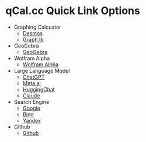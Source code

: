 # qCal.cc Quick Link Options

- Graphing Calcuator
    - [Desmos](https://www.desmos.com/calculator)
    - [Graph.tk](https://graph.tk/)
- GeoGebra
    - [GeoGebra](https://www.geogebra.org/geometry)
- Wolfram Alpha
    - [Wolfram Alpha](https://www.wolframalpha.com/)
- Large Language Model
    - [ChatGPT](https://chat.openai.com/)
    - [Meta.ai](https://www.meta.ai/)
    - [HuggingChat](https://huggingface.co/chat)
    - [Claude](https://claude.ai)
- Search Engine
    - [Google](https://www.google.com/)
    - [Bing](https://www.bing.com)
    - [Yandex](https://yandex.com)
- Github
    - [Github](https://github.com/luninoid/qcalcc)
